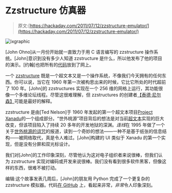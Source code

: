 # Zzstructure 仿真器

> 原文:[https://hackaday.com/2011/07/12/zzstructure-emulator/](https://hackaday.com/2011/07/12/zzstructure-emulator/)

![](../Images/c703b4f6b24830669df05a755f842475.png "ixgraphic")

[John Ohno]从一月份开始就一直致力于用 C 语言编写的 zzstructure 操作系统。[John]意识到没有多少人知道 zzstructure 是什么，所以他发布了他的项目的演示。[约翰]也把所有的[代码](https://github.com/enkiv2/ix)放到了网上。

一个 [zzstructure](http://en.wikipedia.org/wiki/ZigZag_(software)) 既是一个超文本又是一个操作系统，不像我们今天拥有的任何东西。你可以说，当它在 1960 年第一次被构思出来的时候，它比它所处的时代超前了 100 年。[John]的 zzstructures 实现在一个 256 维的网格上运行，其功能很像一个多维论坛线程。尽管这很难理解，但 zzstructures 的创建者[【泰德·尼尔森】](http://www.youtube.com/watch?v=En_2T7KH6RA&t=196)可能是最好的解释。

zzstructure 是由[Ted Nelson]于 1960 年发起的第一个超文本项目[Project Xanadu](http://en.wikipedia.org/wiki/Project_Xanadu)的一个组成部分。“世外桃源”项目背后的想法是对当前[超文本](http://hackaday.com/2011/07/11/zzstructure-emulator/)实现的巨大改变，但该项目陷入了持续 20 多年的开发地狱的深渊。*连线*在 1995 年做了一个关于[世外桃源的诅咒](http://www.wired.com/wired/archive/3.06/xanadu_pr.html)的报道，读到一个奇妙的想法——一种不是基于纸张的信息结构——被网络取代，真是令人难过。[John]构建的 UI 类似于 Xanadu 的第一个实现，但是没有分屏和双光标设计。

我们对[John]的工作印象深刻，尽管他认为这对电子组织者来说很棒，但我们认为 zzstructure 实现对编码或开发来说很棒。我们没有看到很多软件黑客，但像这样的东西，很难不被打动。

编辑:这个故事发表几周后，[John]的朋友用 Python 完成了一个更复杂的 zzstructure 模拟器。代码[在 GitHub](https://github.com/ccs4ever/Dimscape) 上，看起来非常，*非常*令人印象深刻。